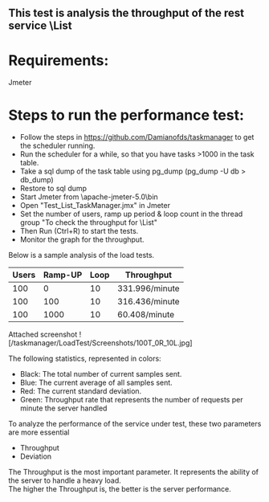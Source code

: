 ## This test is analysis the throughput of the rest service \List

# Requirements: 
Jmeter

# Steps to run the performance test:
* Follow the steps in https://github.com/Damianofds/taskmanager to get the scheduler running.
* Run the scheduler for a while, so that you have tasks >1000 in the task table.
* Take a sql dump of the task table using pg_dump (pg_dump -U <username> db > db_dump)
* Restore to sql dump
* Start Jmeter from \apache-jmeter-5.0\bin
* Open "Test_List_TaskManager.jmx" in Jmeter
* Set the number of users, ramp up period & loop count in the thread group "To check the throughput for \List"
* Then Run (Ctrl+R) to start the tests.
* Monitor the graph for the throughput.

Below is a sample analysis of the load tests.

 | Users | Ramp-UP | Loop | Throughput    |
 | ----- | ------- | ---- | ------------- |
 | 100   |   0     | 10   | 331.996/minute| 
 | 100   |  100    | 10   | 316.436/minute|
 | 100   |  1000   | 10   | 60.408/minute |
 
 Attached screenshot ![/taskmanager/LoadTest/Screenshots/100T_0R_10L.jpg]
 
The following statistics, represented in colors:
  * Black: The total number of current samples sent.
  * Blue: The current average of all samples sent.
  * Red: The current standard deviation.
  * Green: Throughput rate that represents the number of requests per minute the server handled


To analyze the performance of the service under test, these two parameters are more essential
 * Throughput
 * Deviation

The Throughput is the most important parameter. It represents the ability of the server to handle a heavy load.  
The higher the Throughput is, the better is the server performance.
